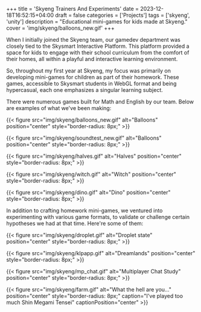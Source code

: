 +++
title = 'Skyeng Trainers And Experiments'
date = 2023-12-18T16:52:15+04:00
draft = false
categories = ['Projects']
tags = ['skyeng', 'unity']
description = "Educational mini-games for kids made at Skyeng."
cover = 'img/skyeng/balloons_new.gif'
+++

When I initially joined the Skyeng team, our gamedev department was closely tied to the Skysmart Interactive Platform. This platform provided a space for kids to engage with their school curriculum from the comfort of their homes, all within a playful and interactive learning environment.

So, throughout my first year at Skyeng, my focus was primarily on developing mini-games for children as part of their homework. These games, accessible to Skysmart students in WebGL format and being hypercasual, each one emphasizes a singular learning subject.

There were numerous games built for Math and English by our team. Below are examples of what we've been making:

{{< figure src="img/skyeng/balloons_new.gif" alt="Balloons" position="center" style="border-radius: 8px;" >}}

{{< figure src="img/skyeng/soundtest_new.gif" alt="Balloons" position="center" style="border-radius: 8px;" >}}

{{< figure src="img/skyeng/halves.gif" alt="Halves" position="center" style="border-radius: 8px;" >}}

{{< figure src="img/skyeng/witch.gif" alt="Witch" position="center" style="border-radius: 8px;" >}}

{{< figure src="img/skyeng/dino.gif" alt="Dino" position="center" style="border-radius: 8px;" >}}


In addition to crafting homework mini-games, we ventured into experimenting with various game formats, to validate or challenge certain hypotheses we had at that time. Here're some of them:

{{< figure src="img/skyeng/droplet.gif" alt="Droplet state" position="center" style="border-radius: 8px;" >}}

{{< figure src="img/skyeng/klpapp.gif" alt="Dreamlands" position="center" style="border-radius: 8px;" >}}

{{< figure src="img/skyeng/mp_chat.gif" alt="Multiplayer Chat Study" position="center" style="border-radius: 8px;" >}}

{{< figure src="img/skyeng/farm.gif" alt="What the hell are you..." position="center" style="border-radius: 8px;" caption="I've played too much Shin Megami Tensei" captionPosition="center" >}}


